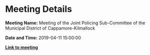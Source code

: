 # Meeting Details

**Meeting Name:** Meeting of the Joint Policing Sub-Committee of the Municipal District of Cappamore-Kilmallock

**Date and Time:** 2019-04-11 15:00:00

**<a href="https://www.limerick.ie/council/whats-on/meeting-joint-policing-sub-committee-municipal-district-cappamore-kilmallock" target="_blank">Link to meeting</a>**
